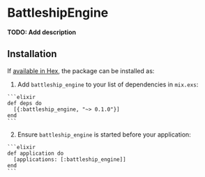 # BattleshipEngine

**TODO: Add description**

## Installation

If [available in Hex](https://hex.pm/docs/publish), the package can be installed as:

  1. Add `battleship_engine` to your list of dependencies in `mix.exs`:

    ```elixir
    def deps do
      [{:battleship_engine, "~> 0.1.0"}]
    end
    ```

  2. Ensure `battleship_engine` is started before your application:

    ```elixir
    def application do
      [applications: [:battleship_engine]]
    end
    ```

